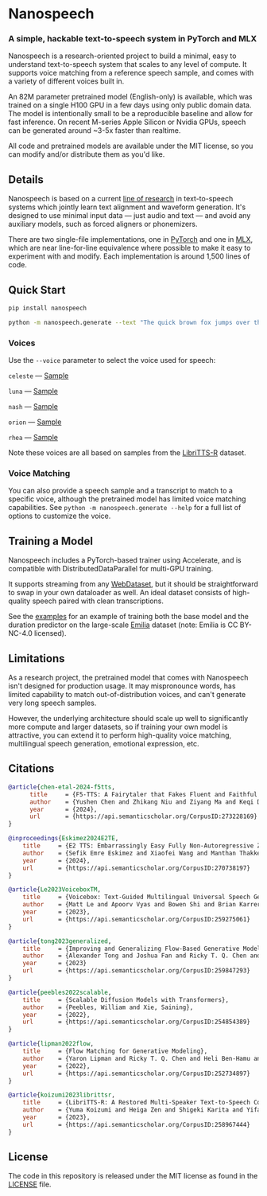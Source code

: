 # Nanospeech

### A simple, hackable text-to-speech system in PyTorch and MLX

Nanospeech is a research-oriented project to build a minimal, easy to understand text-to-speech system that scales to any level of compute. It supports voice matching from a reference speech sample, and comes with a variety of different voices built in.

An 82M parameter pretrained model (English-only) is available, which was trained on a single H100 GPU in a few days using only public domain data. The model is intentionally small to be a reproducible baseline and allow for fast inference. On recent M-series Apple Silicon or Nvidia GPUs, speech can be generated around ~3-5x faster than realtime.

All code and pretrained models are available under the MIT license, so you can modify and/or distribute them as you'd like.

## Details

Nanospeech is based on a current [line of research](#citations) in text-to-speech systems which jointly learn text alignment and waveform generation. It's designed to use minimal input data — just audio and text — and avoid any auxiliary models, such as forced aligners or phonemizers.

There are two single-file implementations, one in [PyTorch](./nanospeech/nanospeech_torch.py) and one in [MLX](./nanospeech/nanospeech_mlx.py), which are near line-for-line equivalence where possible to make it easy to experiment with and modify. Each implementation is around 1,500 lines of code.

## Quick Start

```bash
pip install nanospeech
```

```bash
python -m nanospeech.generate --text "The quick brown fox jumps over the lazy dog."
```

### Voices

Use the `--voice` parameter to select the voice used for speech:

`celeste` — [Sample](./samples/celeste.wav)

`luna` — [Sample](./samples/luna.wav)

`nash` — [Sample](./samples/nash.wav)

`orion` — [Sample](./samples/orion.wav)

`rhea` — [Sample](./samples/rhea.wav)

Note these voices are all based on samples from the [LibriTTS-R](https://www.openslr.org/141/) dataset.

### Voice Matching

You can also provide a speech sample and a transcript to match to a specific voice, although the pretrained model has limited voice matching capabilities. See `python -m nanospeech.generate --help` for a full list of options to customize the voice.

## Training a Model

Nanospeech includes a PyTorch-based trainer using Accelerate, and is compatible with DistributedDataParallel for multi-GPU training.

It supports streaming from any [WebDataset](https://github.com/webdataset/webdataset), but it should be straightforward to swap in your own dataloader as well. An ideal dataset consists of high-quality speech paired with clean transcriptions.

See the [examples](./examples/) for an example of training both the base model and the duration predictor on the large-scale [Emilia](https://huggingface.co/datasets/amphion/Emilia-Dataset) dataset (note: Emilia is CC BY-NC-4.0 licensed).

## Limitations

As a research project, the pretrained model that comes with Nanospeech isn't designed for production usage. It may mispronounce words, has limited capability to match out-of-distribution voices, and can't generate very long speech samples.

However, the underlying architecture should scale up well to significantly more compute and larger datasets, so if training your own model is attractive, you can extend it to perform high-quality voice matching, multilingual speech generation, emotional expression, etc.

## Citations

```bibtex
@article{chen-etal-2024-f5tts,
      title     = {F5-TTS: A Fairytaler that Fakes Fluent and Faithful Speech with Flow Matching}, 
      author    = {Yushen Chen and Zhikang Niu and Ziyang Ma and Keqi Deng and Chunhui Wang and Jian Zhao and Kai Yu and Xie Chen},
      year      = {2024},
      url       = {https://api.semanticscholar.org/CorpusID:273228169}
}
```

```bibtex
@inproceedings{Eskimez2024E2TE,
    title     = {E2 TTS: Embarrassingly Easy Fully Non-Autoregressive Zero-Shot TTS},
    author    = {Sefik Emre Eskimez and Xiaofei Wang and Manthan Thakker and Canrun Li and Chung-Hsien Tsai and Zhen Xiao and Hemin Yang and Zirun Zhu and Min Tang and Xu Tan and Yanqing Liu and Sheng Zhao and Naoyuki Kanda},
    year      = {2024},
    url       = {https://api.semanticscholar.org/CorpusID:270738197}
}
```

```bibtex
@article{Le2023VoiceboxTM,
    title     = {Voicebox: Text-Guided Multilingual Universal Speech Generation at Scale},
    author    = {Matt Le and Apoorv Vyas and Bowen Shi and Brian Karrer and Leda Sari and Rashel Moritz and Mary Williamson and Vimal Manohar and Yossi Adi and Jay Mahadeokar and Wei-Ning Hsu},
    year      = {2023},
    url       = {https://api.semanticscholar.org/CorpusID:259275061}
}
```

```bibtex
@article{tong2023generalized,
    title     = {Improving and Generalizing Flow-Based Generative Models with Minibatch Optimal Transport},
    author    = {Alexander Tong and Joshua Fan and Ricky T. Q. Chen and Jesse Bettencourt and David Duvenaud},
    year      = {2023}
    url       = {https://api.semanticscholar.org/CorpusID:259847293}
}
```

```bibtex
@article{peebles2022scalable,
    title     = {Scalable Diffusion Models with Transformers},
    author    = {Peebles, William and Xie, Saining},
    year      = {2022},
    url       = {https://api.semanticscholar.org/CorpusID:254854389}
}
```

```bibtex
@article{lipman2022flow,
    title     = {Flow Matching for Generative Modeling},
    author    = {Yaron Lipman and Ricky T. Q. Chen and Heli Ben-Hamu and Maximilian Nickel and Matt Le},
    year      = {2022},
    url       = {https://api.semanticscholar.org/CorpusID:252734897}
}
```

```bibtex
@article{koizumi2023librittsr,
    title     = {LibriTTS-R: A Restored Multi-Speaker Text-to-Speech Corpus},
    author    = {Yuma Koizumi and Heiga Zen and Shigeki Karita and Yifan Ding and Kohei Yatabe and Nobuyuki Morioka and Michiel Bacchiani and Yu Zhang and Wei Han and Ankur Bapna},
    year      = {2023},
    url       = {https://api.semanticscholar.org/CorpusID:258967444}
}
```

## License

The code in this repository is released under the MIT license as found in the
[LICENSE](LICENSE) file.
